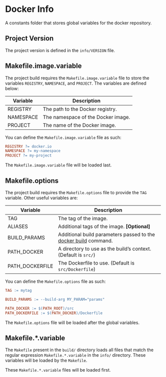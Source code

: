# Docker Info

A constants folder that stores global variables for the docker repository.

## Project Version

The project version is defined in the `info/VERSION` file.

## Makefile.image.variable

The project build requires the `Makefile.image.variable` file to store the variables `REGISTRY`, `NAMESPACE`, and `PROJECT`. The variables are defined below:

|Variable|Description|
|---|---|
|REGISTRY|The path to the Docker registry.|
|NAMESPACE|The namespace of the Docker image.|
|PROJECT|The name of the Docker image.|

You can define the `Makefile.image.variable` file as such:

```makefile
REGISTRY ?= docker.io
NAMESPACE ?= my-namespace
PROJECT ?= my-project
```

The `Makefile.image.variable` file will be loaded last.

## Makefile.options

The project build requires the `Makefile.options` file to provide the `TAG` variable. Other useful variables are:

|Variable|Description|
|---|---|
|TAG|The tag of the image.|
|ALIASES|Additional tags of the image. **[Optional]**|
|BUILD_PARAMS|Additional build parameters passed to the [docker build](https://docs.docker.com/engine/reference/commandline/build/) command.|
|PATH_DOCKER|A directory to use as the build’s context. (Default is `src/`)|
|PATH_DOCKERFILE|The Dockerfile to use. (Default is `src/Dockerfile`)|

You can define the `Makefile.options` file as such:

```makefile
TAG := mytag

BUILD_PARAMS := --build-arg MY_PARAM="params" 

PATH_DOCKER := $(PATH_ROOT)/src
PATH_DOCKERFILE := $(PATH_DOCKER)/Dockerfile
```

The `Makefile.options` file will be loaded after the global variables.

## Makefile.*.variable

The `Makefile` present in the `build/` directory loads all files that match the regular expression `Makefile.*.variable` in the `info/` directory. These variables will be loaded by the `Makefile`.

These `Makefile.*.variable` files will be loaded first.